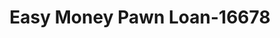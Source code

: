 ---
f_zip-code: 37087
f_state-code: TN
title: Easy Money Pawn Loan-16678
f_phone: 615-831-3279
f_city-only: Lebanon
f_address: 2418 Lebanon Road Lebanon
f_location-unique-id: '16678'
slug: easy-money-pawn-loan-16678
updated-on: '2024-05-30T13:46:58.046Z'
created-on: '2024-05-30T13:36:59.803Z'
published-on: '2024-05-30T13:54:32.469Z'
f_city-state: cms/city/lebanon-tn.md
f_company: cms/company/easy-money-pawn-loan.md
f_state: cms/state/tennessee.md
layout: '[payday-loan].html'
tags: payday-loan
---